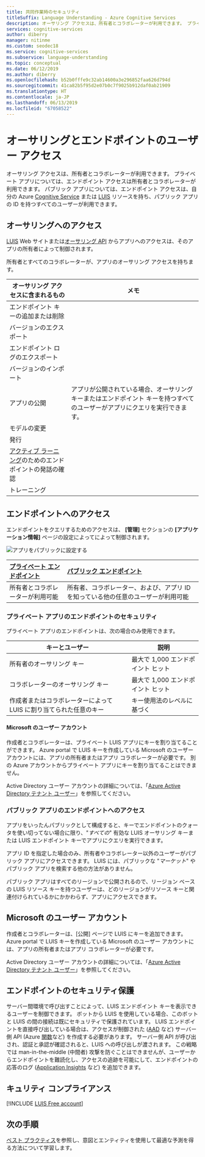 ```yaml
---
title: 共同作業時のセキュリティ
titleSuffix: Language Understanding - Azure Cognitive Services
description: オーサリング アクセスは、所有者とコラボレーターが利用できます。 プライベート アプリについては、エンドポイント アクセスは所有者とコラボレーターが利用できます。
services: cognitive-services
author: diberry
manager: nitinme
ms.custom: seodec18
ms.service: cognitive-services
ms.subservice: language-understanding
ms.topic: conceptual
ms.date: 06/12/2019
ms.author: diberry
ms.openlocfilehash: b52b0fffe9c32ab14600a3e296852faa626d794d
ms.sourcegitcommit: 41ca82b5f95d2e07b0c7f9025b912daf0ab21909
ms.translationtype: HT
ms.contentlocale: ja-JP
ms.lasthandoff: 06/13/2019
ms.locfileid: "67058522"
---
```

# <a name="authoring-and-endpoint-user-access"></a>オーサリングとエンドポイントのユーザー アクセス
オーサリング アクセスは、所有者とコラボレーターが利用できます。 プライベート アプリについては、エンドポイント アクセスは所有者とコラボレーターが利用できます。 パブリック アプリについては、エンドポイント アクセスは、自分の Azure [Cognitive Service](../cognitive-services-apis-create-account.md) または [LUIS](luis-how-to-azure-subscription.md#create-prediction-endpoint-runtime-resource-in-the-azure-portal) リソースを持ち、パブリック アプリの ID を持つすべてのユーザーが利用できます。 

## <a name="access-to-authoring"></a>オーサリングへのアクセス
[LUIS](luis-reference-regions.md#luis-website) Web サイトまたは[オーサリング API](https://go.microsoft.com/fwlink/?linkid=2092087) からアプリへのアクセスは、そのアプリの所有者によって制御されます。 

所有者とすべてのコラボレーターが、アプリのオーサリング アクセスを持ちます。 

|オーサリング アクセスに含まれるもの|メモ|
|--|--|
|エンドポイント キーの追加または削除||
|バージョンのエクスポート||
|エンドポイント ログのエクスポート||
|バージョンのインポート||
|アプリの公開|アプリが公開されている場合、オーサリング キーまたはエンドポイント キーを持つすべてのユーザーがアプリにクエリを実行できます。|
|モデルの変更|
|発行|
|[アクティブ ラーニング](luis-how-to-review-endpoint-utterances.md)のためのエンドポイントの発話の確認|
|トレーニング|

## <a name="access-to-endpoint"></a>エンドポイントへのアクセス

エンドポイントをクエリするためのアクセスは、 **[管理]** セクションの **[アプリケーション情報]** ページの設定によってによって制御されます。 

![アプリをパブリックに設定する](./media/luis-concept-security/set-application-as-public.png)

|[プライベート エンドポイント](#private-app-endpoint-security)|[パブリック エンドポイント](#public-app-endpoint-access)|
|:--|:--|
|所有者とコラボレーターが利用可能|所有者、コラボレーター、および、アプリ ID を知っている他の任意のユーザーが利用可能|

### <a name="private-app-endpoint-security"></a>プライベート アプリのエンドポイントのセキュリティ

プライベート アプリのエンドポイントは、次の場合のみ使用できます。

|キーとユーザー|説明|
|--|--|
|所有者のオーサリング キー| 最大で 1,000 エンドポイント ヒット|
|コラボレーターのオーサリング キー| 最大で 1,000 エンドポイント ヒット|
|作成者またはコラボレーターによって LUIS に割り当てられた任意のキー|キー使用法のレベルに基づく|

#### <a name="microsoft-user-accounts"></a>Microsoft のユーザー アカウント

作成者とコラボレーターは、プライベート LUIS アプリにキーを割り当てることができます。 Azure portal で LUIS キーを作成している Microsoft のユーザー アカウントには、アプリの所有者またはアプリ コラボレーターが必要です。 別の Azure アカウントからプライベート アプリにキーを割り当てることはできません。

Active Directory ユーザー アカウントの詳細については、「[Azure Active Directory テナント ユーザー](luis-how-to-collaborate.md#azure-active-directory-tenant-user)」を参照してください。 

### <a name="public-app-endpoint-access"></a>パブリック アプリのエンドポイントへのアクセス

アプリをいったんパブリックとして構成すると、キーでエンドポイントのクォータを使い切ってない場合に限り、"_すべての_" 有効な LUIS オーサリング キーまたは LUIS エンドポイント キーでアプリにクエリを実行できます。

アプリ ID を指定した場合のみ、所有者やコラボレーター以外のユーザーがパブリック アプリにアクセスできます。 LUIS には、パブリックな "_マーケット_" やパブリック アプリを検索する他の方法がありません。  

パブリック アプリはすべてのリージョンで公開されるので、リージョン ベースの LUIS リソース キーを持つユーザーは、どのリージョンがリソース キーと関連付けられているかにかかわらず、アプリにアクセスできます。

## <a name="microsoft-user-accounts"></a>Microsoft のユーザー アカウント

作成者とコラボレーターは、[公開] ページで LUIS にキーを追加できます。 Azure portal で LUIS キーを作成している Microsoft のユーザー アカウントには、アプリの所有者またはアプリ コラボレーターが必要です。 

Active Directory ユーザー アカウントの詳細については、「[Azure Active Directory テナント ユーザー](luis-how-to-collaborate.md#azure-active-directory-tenant-user)」を参照してください。 

## <a name="securing-the-endpoint"></a>エンドポイントのセキュリティ保護 

サーバー間環境で呼び出すことによって、LUIS エンドポイント キーを表示できるユーザーを制御できます。 ボットから LUIS を使用している場合、このボットと LUIS の間の接続は既にセキュリティで保護されています。 LUIS エンドポイントを直接呼び出している場合は、アクセスが制御された ([AAD](https://azure.microsoft.com/services/active-directory/) など) サーバー側 API (Azure [関数](https://azure.microsoft.com/services/functions/)など) を作成する必要があります。 サーバー側 API が呼び出され、認証と承認が確認されると、LUIS への呼び出しが渡されます。 この戦略では man-in-the-middle (中間者) 攻撃を防ぐことはできませんが、ユーザーからエンドポイントを難読化し、アクセスの追跡を可能にして、エンドポイントの応答のログ ([Application Insights](https://azure.microsoft.com/services/application-insights/) など) を追加できます。  

## <a name="security-compliance"></a>キュリティ コンプライアンス
 
[!INCLUDE [LUIS Free account](../../../includes/cognitive-services-luis-security-compliance.md)]

## <a name="next-steps"></a>次の手順

[ベスト プラクティス](luis-concept-best-practices.md)を参照し、意図とエンティティを使用して最適な予測を得る方法について学習します。
